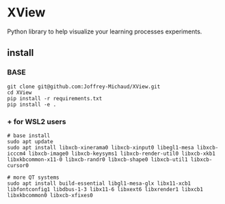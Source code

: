 # XView
Python library to help visualize your learning processes experiments.

## install

### BASE

```shell
git clone git@github.com:Joffrey-Michaud/XView.git
cd XView
pip install -r requirements.txt
pip install -e .
```

### + for WSL2 users

```shell
# base install
sudo apt update
sudo apt install libxcb-xinerama0 libxcb-xinput0 libegl1-mesa libxcb-icccm4 libxcb-image0 libxcb-keysyms1 libxcb-render-util0 libxcb-xkb1 libxkbcommon-x11-0 libxcb-randr0 libxcb-shape0 libxcb-util1 libxcb-cursor0

# more QT systems
sudo apt install build-essential libgl1-mesa-glx libx11-xcb1 libfontconfig1 libdbus-1-3 libx11-6 libxext6 libxrender1 libxcb1 libxkbcommon0 libxcb-xfixes0

```

